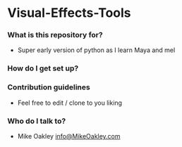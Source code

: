 # Visual-Effects-Tools

### What is this repository for? ###
* Super early version of python as I learn Maya and mel

### How do I get set up? ###

### Contribution guidelines ###

* Feel free to edit / clone to you liking

### Who do I talk to? ###

* Mike Oakley info@MikeOakley.com
